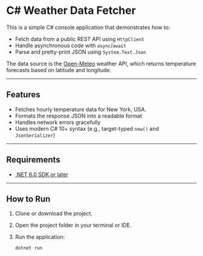# C# Weather Data Fetcher

This is a simple C# console application that demonstrates how to:
- Fetch data from a public REST API using `HttpClient`
- Handle asynchronous code with `async`/`await`
- Parse and pretty-print JSON using `System.Text.Json`

The data source is the [Open-Meteo](https://open-meteo.com/) weather API, which returns temperature forecasts based on latitude and longitude.

---

## Features

- Fetches hourly temperature data for New York, USA.
- Formats the response JSON into a readable format
- Handles network errors gracefully
- Uses modern C# 10+ syntax (e.g., target-typed `new()` and `JsonSerializer`)

---

## Requirements

- [.NET 6.0 SDK or later](https://dotnet.microsoft.com/en-us/download)

---

## How to Run

1. Clone or download the project.
2. Open the project folder in your terminal or IDE.
3. Run the application:

   ```bash
   dotnet run
